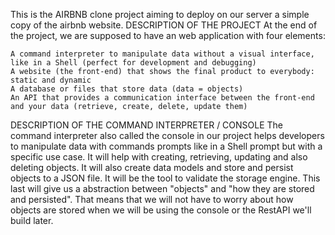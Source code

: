This is the AIRBNB clone project aiming to deploy on our server a simple copy of the airbnb website.
DESCRIPTION OF THE PROJECT
At the end of the project, we are supposed to have an web application with four elements:

    A command interpreter to manipulate data without a visual interface, like in a Shell (perfect for development and debugging)
    A website (the front-end) that shows the final product to everybody: static and dynamic
    A database or files that store data (data = objects)
    An API that provides a communication interface between the front-end and your data (retrieve, create, delete, update them)

DESCRIPTION OF THE COMMAND INTERPRETER / CONSOLE
The command interpreter also called the console in our project helps developers to manipulate data with commands prompts like in a Shell prompt 
but with a specific use case. It will help with creating, retrieving, updating and also deleting objects. It will also create data models and 
store and persist objects to a JSON file. It will be the tool to validate the storage engine. This last will give us a abstraction between 
"objects" and "how they are stored and persisted". That means that we will not have to worry about how objects are stored when we will be using
the console or the RestAPI we'll build later.
